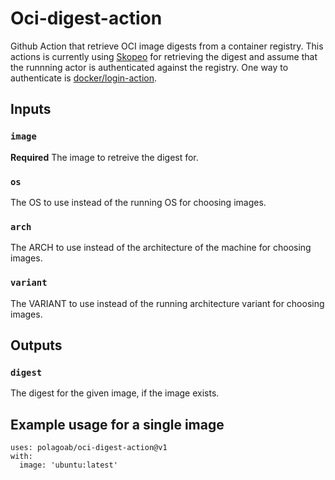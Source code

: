 # Oci-digest-action
Github Action that retrieve OCI image digests from a container registry. This actions is currently using
[Skopeo](https://github.com/containers/skopeo) for retrieving the digest and assume that the runnning actor
is authenticated against the registry. One way to authenticate is 
[docker/login-action](https://github.com/docker/login-action).

## Inputs

### `image`

**Required** The image to retreive the digest for.

### `os`

The OS to use instead of the running OS for choosing images.

### `arch`

The ARCH to use instead of the architecture of the machine for choosing images.

### `variant`

The VARIANT to use instead of the running architecture variant for choosing images.

## Outputs

### `digest`

The digest for the given image, if the image exists.

## Example usage for a single image

```
uses: polagoab/oci-digest-action@v1
with:
  image: 'ubuntu:latest'
```
